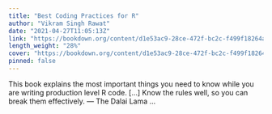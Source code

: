 ```yaml
---
title: "Best Coding Practices for R"
author: "Vikram Singh Rawat"
date: "2021-04-27T11:05:13Z"
link: "https://bookdown.org/content/d1e53ac9-28ce-472f-bc2c-f499f18264a3/"
length_weight: "28%"
cover: "https://bookdown.org/content/d1e53ac9-28ce-472f-bc2c-f499f18264a3/figures/cover.png"
pinned: false
---
```


This book explains the most important things you need to know while you are writing production level R code. [...] Know the rules well, so you can break them effectively. — The Dalai Lama  ...

